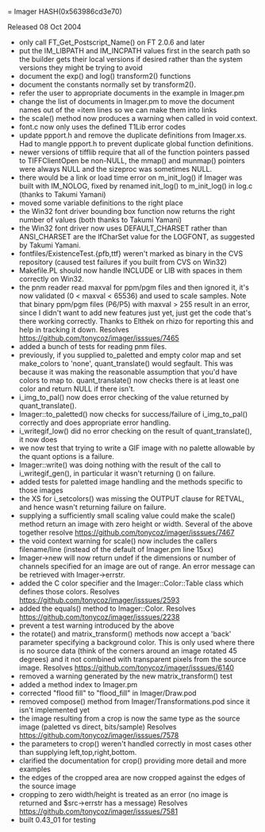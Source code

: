 = Imager HASH(0x563986cd3e70)

Released 08 Oct 2004

- only call FT_Get_Postscript_Name() on FT 2.0.6 and later
- put the IM_LIBPATH and IM_INCPATH values first in the search  path so the builder gets their local versions if desired rather  than the system versions they might be trying to avoid
- document the exp() and log() transform2() functions
- document the constants normally set by transform2().
- refer the user to appropriate documents in the example in   Imager.pm
- change the list of documents in Imager.pm to move the document   names out of the =item lines so we can make them into links
- the scale() method now produces a warning when called in  void context.
- font.c now only uses the defined T1Lib error codes
- update ppport.h and remove the duplicate definitions from  Imager.xs.  Had to mangle ppport.h to prevent duplicate global  function definitions.
- newer versions of tifflib require that all of the function  pointers passed to TIFFClientOpen be non-NULL, the mmap() and  munmap() pointers were always NULL and the sizeproc was  sometimes NULL.
- there would be a link or load time error on m_init_log() if  Imager was built with IM_NOLOG, fixed by renamed init_log()  to m_init_log() in log.c (thanks to Takumi Yamani)
- moved some variable definitions to the right place
- the Win32 font driver bounding box function now returns the   right number of values (both thanks to Takumi Yamani)
- the Win32 font driver now uses DEFAULT_CHARSET rather than  ANSI_CHARSET are the lfCharSet value for the LOGFONT,  as suggested by Takumi Yamani.
- fontfiles/ExistenceTest.{pfb,ttf} weren't marked as  binary in the CVS repository (caused test failures if you  built from CVS on Win32)
- Makefile.PL should now handle INCLUDE or LIB with spaces in them  correctly on Win32.
- the pnm reader read maxval for ppm/pgm files and then ignored it,  it's now validated (0 < maxval < 65536) and used to scale  samples.  Note that binary ppm/pgm files (P6/P5) with maxval >  255 result in an error, since I didn't want to add new features  just yet, just get the code that's there working correctly.  Thanks to Elthek on rhizo for reporting this and help in   tracking it down.  Resolves https://github.com/tonycoz/imager/isssues/7465
- added a bunch of tests for reading pnm files.
- previously, if you supplied to_paletted and empty color map  and set make_colors to 'none', quant_translate() would segfault.  This was because it was making the reasonable assumption that  you'd have colors to map to.  quant_translate() now checks there  is at least one color and return NULL if there isn't.
- i_img_to_pal() now does error checking of the value returned by  quant_translate().
- Imager::to_paletted() now checks for success/failure of   i_img_to_pal() correctly and does appropriate error handling.
- i_writegif_low() did no error checking on the result of  quant_translate(), it now does
- we now test that trying to write a GIF image with no palette  allowable by the quant options is a failure.
- Imager::write() was doing nothing with the result of the call   to i_writegif_gen(), in particular it wasn't returning () on   failure.
- added tests for paletted image handling and the methods  specific to those images
- the XS for i_setcolors() was missing the OUTPUT clause for  RETVAL, and hence wasn't returning failure on failure.
- supplying a sufficiently small scaling value could make the  scale() method return an image with zero height or width.  Several of the above together resolve   https://github.com/tonycoz/imager/isssues/7467
- the void context warning for scale() now includes the callers  filename/line (instead of the default of Imager.pm line 15xx)
- Imager->new will now return undef if the dimensions or number of  channels specified for an image are out of range.  An error  message can be retrieved with Imager->errstr.
- added the C<builtin> color specifier and the   Imager::Color::Table class which defines those colors.  Resolves https://github.com/tonycoz/imager/isssues/2593
- added the equals() method to Imager::Color.  Resolves https://github.com/tonycoz/imager/isssues/2238
- prevent a test warning introduced by the above
- the rotate() and matrix_transform() methods now accept a 'back'  parameter specifying a background color.  This is only used  where there is no source data (think of the corners around an  image rotated 45 degrees) and it not combined with transparent  pixels from the source image.  Resolves https://github.com/tonycoz/imager/isssues/6140
- removed a warning generated by the new matrix_transform() test
- added a method index to Imager.pm
- corrected "flood fill" to "flood_fill" in Imager/Draw.pod
- removed compose() method from Imager/Transformations.pod since  it isn't implemented yet
- the image resulting from a crop is now the same type as the  source image (paletted vs direct, bits/sample)  Resolves https://github.com/tonycoz/imager/isssues/7578
- the parameters to crop() weren't handled correctly in most   cases other than supplying left,top,right,bottom.
- clarified the documentation for crop() providing more detail  and more examples
- the edges of the cropped area are now cropped against the   edges of the source image
- cropping to zero width/height is treated as an error (no  image is returned and $src->errstr has a message)  Resolves https://github.com/tonycoz/imager/isssues/7581
- built 0.43_01 for testing